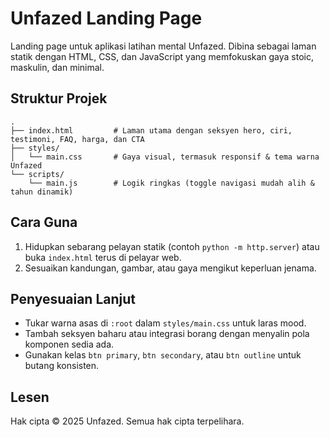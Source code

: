 # Unfazed Landing Page

Landing page untuk aplikasi latihan mental Unfazed. Dibina sebagai laman statik dengan HTML, CSS, dan JavaScript yang memfokuskan gaya stoic, maskulin, dan minimal.

## Struktur Projek

```
.
├── index.html         # Laman utama dengan seksyen hero, ciri, testimoni, FAQ, harga, dan CTA
├── styles/
│   └── main.css       # Gaya visual, termasuk responsif & tema warna Unfazed
└── scripts/
    └── main.js        # Logik ringkas (toggle navigasi mudah alih & tahun dinamik)
```

## Cara Guna

1. Hidupkan sebarang pelayan statik (contoh `python -m http.server`) atau buka `index.html` terus di pelayar web.
2. Sesuaikan kandungan, gambar, atau gaya mengikut keperluan jenama.

## Penyesuaian Lanjut

- Tukar warna asas di `:root` dalam `styles/main.css` untuk laras mood.
- Tambah seksyen baharu atau integrasi borang dengan menyalin pola komponen sedia ada.
- Gunakan kelas `btn primary`, `btn secondary`, atau `btn outline` untuk butang konsisten.

## Lesen

Hak cipta © 2025 Unfazed. Semua hak cipta terpelihara.
